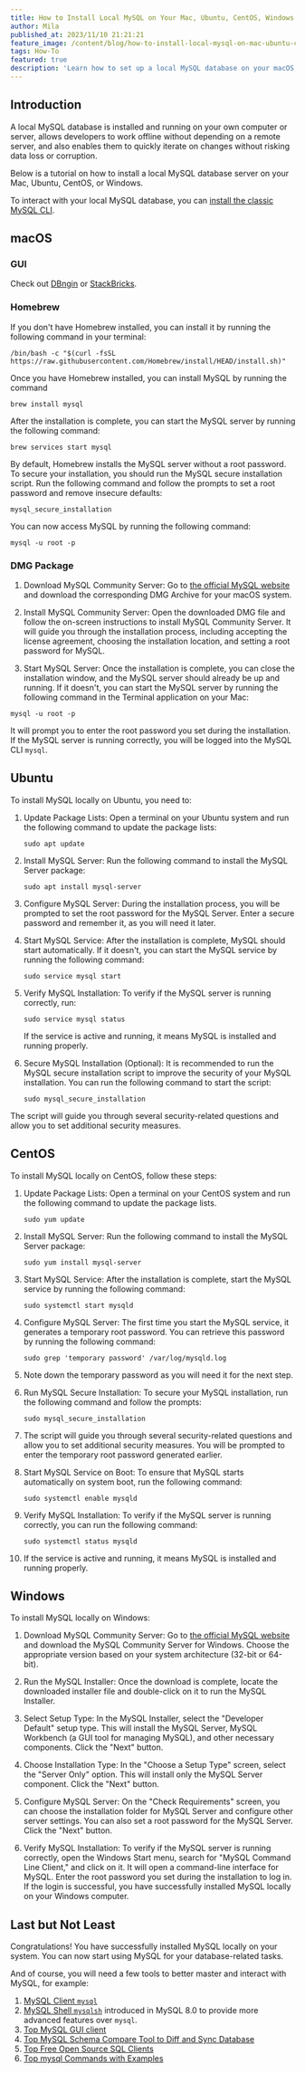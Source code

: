 ```yaml
---
title: How to Install Local MySQL on Your Mac, Ubuntu, CentOS, Windows
author: Mila
published_at: 2023/11/10 21:21:21
feature_image: /content/blog/how-to-install-local-mysql-on-mac-ubuntu-centos-windows/banner.webp
tags: How-To
featured: true
description: 'Learn how to set up a local MySQL database on your macOS, Ubuntu, CentOS, or Windows system.'
---
```


## Introduction

A local MySQL database is installed and running on your own computer or server, allows developers to work offline without depending on a remote server, and also enables them to quickly iterate on changes without risking data loss or corruption.

Below is a tutorial on how to install a local MySQL database server on your Mac, Ubuntu, CentOS, or Windows.

<HintBlock type="info">

To interact with your local MySQL database, you can [install the classic MySQL CLI](/blog/how-to-install-mysql-client-on-mac-ubuntu-centos-windows/).

</HintBlock>

## macOS

### GUI

Check out [DBngin](https://dbngin.com/) or [StackBricks](https://stackbricks.app/).

### Homebrew

If you don't have Homebrew installed, you can install it by running the following command in your terminal:

```text
/bin/bash -c "$(curl -fsSL https://raw.githubusercontent.com/Homebrew/install/HEAD/install.sh)"
```

Once you have Homebrew installed, you can install MySQL by running the command

```text
brew install mysql
```

After the installation is complete, you can start the MySQL server by running the following command:

```text
brew services start mysql
```

By default, Homebrew installs the MySQL server without a root password. To secure your installation, you should run the MySQL secure installation script. Run the following command and follow the prompts to set a root password and remove insecure defaults:

```text
mysql_secure_installation
```

You can now access MySQL by running the following command:

```text
mysql -u root -p
```

### DMG Package

1. Download MySQL Community Server: Go to [the official MySQL website](https://dev.mysql.com/downloads/mysql/) and download the corresponding DMG Archive for your macOS system.

2. Install MySQL Community Server: Open the downloaded DMG file and follow the on-screen instructions to install MySQL Community Server. It will guide you through the installation process, including accepting the license agreement, choosing the installation location, and setting a root password for MySQL.

3. Start MySQL Server: Once the installation is complete, you can close the installation window, and the MySQL server should already be up and running. If it doesn't, you can start the MySQL server by running the following command in the Terminal application on your Mac:

```text
mysql -u root -p
```

It will prompt you to enter the root password you set during the installation. If the MySQL server is running correctly, you will be logged into the MySQL CLI `mysql`.

## Ubuntu

To install MySQL locally on Ubuntu, you need to:

1. Update Package Lists: Open a terminal on your Ubuntu system and run the following command to update the package lists:

   ```text
   sudo apt update
   ```

2. Install MySQL Server: Run the following command to install the MySQL Server package:

   ```text
   sudo apt install mysql-server
   ```

3. Configure MySQL Server: During the installation process, you will be prompted to set the root password for the MySQL Server. Enter a secure password and remember it, as you will need it later.

4. Start MySQL Service: After the installation is complete, MySQL should start automatically. If it doesn't, you can start the MySQL service by running the following command:

   ```text
   sudo service mysql start
   ```

5. Verify MySQL Installation: To verify if the MySQL server is running correctly, run:

   ```text
   sudo service mysql status
   ```

   If the service is active and running, it means MySQL is installed and running properly.

6. Secure MySQL Installation (Optional): It is recommended to run the MySQL secure installation script to improve the security of your MySQL installation. You can run the following command to start the script:

   ```text
   sudo mysql_secure_installation
   ```

The script will guide you through several security-related questions and allow you to set additional security measures.

## CentOS

To install MySQL locally on CentOS, follow these steps:

1. Update Package Lists: Open a terminal on your CentOS system and run the following command to update the package lists.

   ```text
   sudo yum update
   ```

2. Install MySQL Server: Run the following command to install the MySQL Server package:

   ```text
   sudo yum install mysql-server
   ```

3. Start MySQL Service: After the installation is complete, start the MySQL service by running the following command:

   ```text
   sudo systemctl start mysqld
   ```

4. Configure MySQL Server: The first time you start the MySQL service, it generates a temporary root password. You can retrieve this password by running the following command:

   ```text
   sudo grep 'temporary password' /var/log/mysqld.log
   ```

5. Note down the temporary password as you will need it for the next step.

6. Run MySQL Secure Installation: To secure your MySQL installation, run the following command and follow the prompts:

   ```text
   sudo mysql_secure_installation
   ```

7. The script will guide you through several security-related questions and allow you to set additional security measures. You will be prompted to enter the temporary root password generated earlier.

8. Start MySQL Service on Boot: To ensure that MySQL starts automatically on system boot, run the following command:

   ```text
   sudo systemctl enable mysqld
   ```

9. Verify MySQL Installation: To verify if the MySQL server is running correctly, you can run the following command:

   ```text
   sudo systemctl status mysqld
   ```

10. If the service is active and running, it means MySQL is installed and running properly.

## Windows

To install MySQL locally on Windows:

1. Download MySQL Community Server: Go to [the official MySQL website](https://dev.mysql.com/downloads/mysql/) and download the MySQL Community Server for Windows. Choose the appropriate version based on your system architecture (32-bit or 64-bit).

1. Run the MySQL Installer: Once the download is complete, locate the downloaded installer file and double-click on it to run the MySQL Installer.

1. Select Setup Type: In the MySQL Installer, select the "Developer Default" setup type. This will install the MySQL Server, MySQL Workbench (a GUI tool for managing MySQL), and other necessary components. Click the "Next" button.

1. Choose Installation Type: In the "Choose a Setup Type" screen, select the "Server Only" option. This will install only the MySQL Server component. Click the "Next" button.

1. Configure MySQL Server: On the "Check Requirements" screen, you can choose the installation folder for MySQL Server and configure other server settings. You can also set a root password for the MySQL Server. Click the "Next" button.

1. Verify MySQL Installation: To verify if the MySQL server is running correctly, open the Windows Start menu, search for "MySQL Command Line Client," and click on it. It will open a command-line interface for MySQL. Enter the root password you set during the installation to log in. If the login is successful, you have successfully installed MySQL locally on your Windows computer.

## Last but Not Least

Congratulations! You have successfully installed MySQL locally on your system. You can now start using MySQL for your database-related tasks.

And of course, you will need a few tools to better master and interact with MySQL, for example:

1. [MySQL Client `mysql`](/blog/how-to-install-mysql-client-on-mac-ubuntu-centos-windows)
1. [MySQL Shell `mysqlsh`](/blog/how-to-install-mysql-shell-on-macos) introduced in MySQL 8.0 to provide more advanced features over `mysql`.
1. [Top MySQL GUI client](/blog/top-mysql-gui-client)
1. [Top MySQL Schema Compare Tool to Diff and Sync Database](/blog/top-mysql-schema-compare-tools)
1. [Top Free Open Source SQL Clients](/blog/top-open-source-sql-clients)
1. [Top mysql Commands with Examples](/blog/top-mysql-commands-with-examples)
